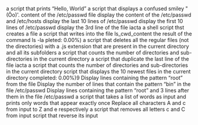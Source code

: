 a script that prints “Hello, World”
a script that displays a confused smiley "(Ôo)'.
content of the /etc/passwd file
display the content of the /etc/passwd and /etc/hosts
display the last 10 lines of /etc/passwd
display the first 10 lines of /etc/passwd
display the 3rd line of the file iacta
a shell script thst creates a file
a script that writes into the file ls_cwd_content the result of the command ls -la
pleted: 0.00%)
a script that deletes all the regular files (not the directories) with a .js extension that are present in the current directory and all its subfolders
a script that counts the number of directories and sub-directories in the current directory
a script that duplicate the last line of the file iacta
a script that counts the number of directories and sub-directories in the current directory
script that displays the 10 newest files in the current directory
completed: 0.00%)9
Display lines containing the pattern “root” from the file
Display the number of lines that contain the pattern “bin” in the file /etc/passwd
Display lines containing the pattern “root” and 3 lines after them in the file /etc/passwd
a script that takes a list of words as input and prints only words that appear exactly once
Replace all characters A and c from input to Z and e respectively
a script that removes all letters c and C from input
script that reverse its input

